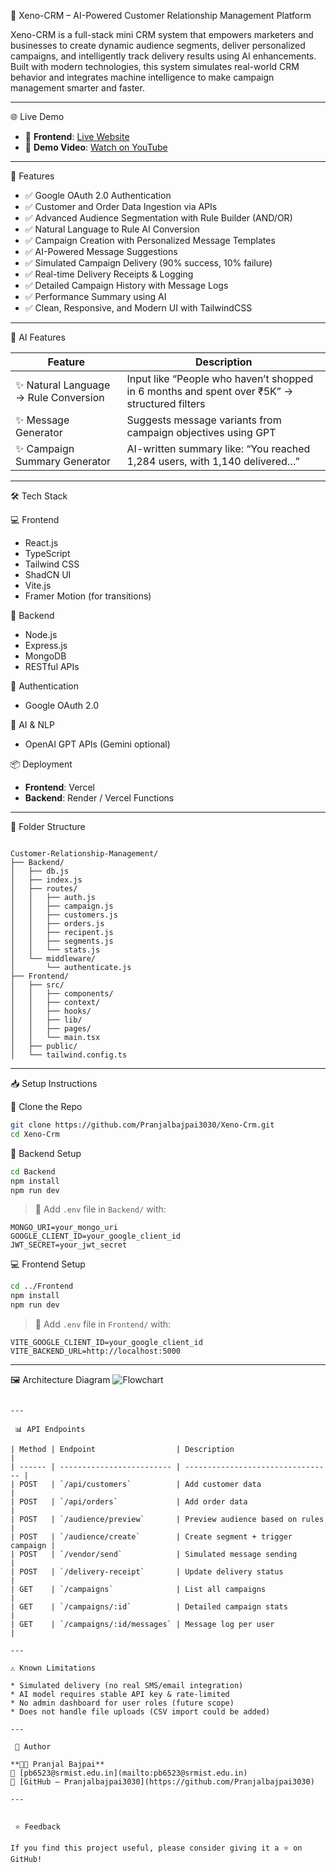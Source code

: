 
 🚀 Xeno-CRM – AI-Powered Customer Relationship Management Platform

Xeno-CRM is a full-stack mini CRM system that empowers marketers and businesses to create dynamic audience segments, deliver personalized campaigns, and intelligently track delivery results using AI enhancements. Built with modern technologies, this system simulates real-world CRM behavior and integrates machine intelligence to make campaign management smarter and faster.

---

 🌐 Live Demo

- 🔗 **Frontend**: [Live Website](https://customer-relationship-management-three.vercel.app/login)
- 🎥 **Demo Video**: [Watch on YouTube](https://www.youtube.com/watch?v=O8Z8kK1d1dA)

---

 🧩 Features

- ✅ Google OAuth 2.0 Authentication
- ✅ Customer and Order Data Ingestion via APIs
- ✅ Advanced Audience Segmentation with Rule Builder (AND/OR)
- ✅ Natural Language to Rule AI Conversion
- ✅ Campaign Creation with Personalized Message Templates
- ✅ AI-Powered Message Suggestions
- ✅ Simulated Campaign Delivery (90% success, 10% failure)
- ✅ Real-time Delivery Receipts & Logging
- ✅ Detailed Campaign History with Message Logs
- ✅ Performance Summary using AI
- ✅ Clean, Responsive, and Modern UI with TailwindCSS

---

 🧠 AI Features

| Feature                                | Description                                                                 |
|----------------------------------------|-----------------------------------------------------------------------------|
| ✨ Natural Language → Rule Conversion  | Input like “People who haven’t shopped in 6 months and spent over ₹5K” → structured filters |
| ✨ Message Generator                    | Suggests message variants from campaign objectives using GPT                |
| ✨ Campaign Summary Generator           | AI-written summary like: “You reached 1,284 users, with 1,140 delivered…”   |

---

 🛠 Tech Stack

 💻 Frontend
- React.js
- TypeScript
- Tailwind CSS
- ShadCN UI
- Vite.js
- Framer Motion (for transitions)

 🔧 Backend
- Node.js
- Express.js
- MongoDB
- RESTful APIs

 🔐 Authentication
- Google OAuth 2.0

 🤖 AI & NLP
- OpenAI GPT APIs (Gemini optional)

 📦 Deployment
- **Frontend**: Vercel  
- **Backend**: Render / Vercel Functions

---

 📁 Folder Structure

```

Customer-Relationship-Management/
├── Backend/
│   ├── db.js
│   ├── index.js
│   ├── routes/
│   │   ├── auth.js
│   │   ├── campaign.js
│   │   ├── customers.js
│   │   ├── orders.js
│   │   ├── recipent.js
│   │   ├── segments.js
│   │   └── stats.js
│   └── middleware/
│       └── authenticate.js
├── Frontend/
│   ├── src/
│   │   ├── components/
│   │   ├── context/
│   │   ├── hooks/
│   │   ├── lib/
│   │   ├── pages/
│   │   └── main.tsx
│   ├── public/
│   └── tailwind.config.ts

````

---

 📥 Setup Instructions

 🚀 Clone the Repo
```bash
git clone https://github.com/Pranjalbajpai3030/Xeno-Crm.git
cd Xeno-Crm
````

 🔧 Backend Setup

```bash
cd Backend
npm install
npm run dev
```

> 📌 Add `.env` file in `Backend/` with:

```
MONGO_URI=your_mongo_uri
GOOGLE_CLIENT_ID=your_google_client_id
JWT_SECRET=your_jwt_secret
```

 💻 Frontend Setup

```bash
cd ../Frontend
npm install
npm run dev
```

> 📌 Add `.env` file in `Frontend/` with:

```
VITE_GOOGLE_CLIENT_ID=your_google_client_id
VITE_BACKEND_URL=http://localhost:5000
```

---

 🖼️ Architecture Diagram
![Flowchart](https://github.com/user-attachments/assets/b6dde545-53aa-429c-8356-0628fd63b74f)



```

---

 📊 API Endpoints

| Method | Endpoint                  | Description                       |
| ------ | ------------------------- | --------------------------------- |
| POST   | `/api/customers`          | Add customer data                 |
| POST   | `/api/orders`             | Add order data                    |
| POST   | `/audience/preview`       | Preview audience based on rules   |
| POST   | `/audience/create`        | Create segment + trigger campaign |
| POST   | `/vendor/send`            | Simulated message sending         |
| POST   | `/delivery-receipt`       | Update delivery status            |
| GET    | `/campaigns`              | List all campaigns                |
| GET    | `/campaigns/:id`          | Detailed campaign stats           |
| GET    | `/campaigns/:id/messages` | Message log per user              |

---

⚠️ Known Limitations

* Simulated delivery (no real SMS/email integration)
* AI model requires stable API key & rate-limited
* No admin dashboard for user roles (future scope)
* Does not handle file uploads (CSV import could be added)

---

 🙋 Author

**👨‍💻 Pranjal Bajpai**
📧 [pb6523@srmist.edu.in](mailto:pb6523@srmist.edu.in)
🔗 [GitHub – Pranjalbajpai3030](https://github.com/Pranjalbajpai3030)

---


 ⭐️ Feedback

If you find this project useful, please consider giving it a ⭐️ on GitHub!

```


